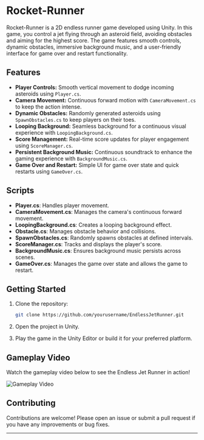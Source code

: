 # Rocket-Runner
Rocket-Runner is a 2D endless runner game developed using Unity. In this game, you control a jet flying through an asteroid field, avoiding obstacles and aiming for the highest score. The game features smooth controls, dynamic obstacles, immersive background music, and a user-friendly interface for game over and restart functionality.

## Features

- **Player Controls:** Smooth vertical movement to dodge incoming asteroids using `Player.cs`.
- **Camera Movement:** Continuous forward motion with `CameraMovement.cs` to keep the action intense.
- **Dynamic Obstacles:** Randomly generated asteroids using `SpawnObstacles.cs` to keep players on their toes.
- **Looping Background:** Seamless background for a continuous visual experience with `LoopingBackground.cs`.
- **Score Management:** Real-time score updates for player engagement using `ScoreManager.cs`.
- **Persistent Background Music:** Continuous soundtrack to enhance the gaming experience with `BackgroundMusic.cs`.
- **Game Over and Restart:** Simple UI for game over state and quick restarts using `GameOver.cs`.

## Scripts

- **Player.cs**: Handles player movement.
- **CameraMovement.cs**: Manages the camera's continuous forward movement.
- **LoopingBackground.cs**: Creates a looping background effect.
- **Obstacle.cs**: Manages obstacle behavior and collisions.
- **SpawnObstacles.cs**: Randomly spawns obstacles at defined intervals.
- **ScoreManager.cs**: Tracks and displays the player's score.
- **BackgroundMusic.cs**: Ensures background music persists across scenes.
- **GameOver.cs**: Manages the game over state and allows the game to restart.

## Getting Started

1. Clone the repository:
    ```bash
    git clone https://github.com/yourusername/EndlessJetRunner.git
    ```

2. Open the project in Unity.

3. Play the game in the Unity Editor or build it for your preferred platform.

## Gameplay Video

Watch the gameplay video below to see the Endless Jet Runner in action!

![Gameplay Video](path_to_your_video_file)

## Contributing

Contributions are welcome! Please open an issue or submit a pull request if you have any improvements or bug fixes.

---
